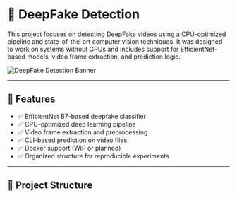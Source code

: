 # 🧠 DeepFake Detection

This project focuses on detecting DeepFake videos using a CPU-optimized pipeline and state-of-the-art computer vision techniques. It was designed to work on systems without GPUs and includes support for EfficientNet-based models, video frame extraction, and prediction logic.

![DeepFake Detection Banner](https://user-images.githubusercontent.com/your-banner-link) <!-- Optional: Add a relevant image -->

---

## 🚀 Features

- ✅ EfficientNet B7-based deepfake classifier
- ✅ CPU-optimized deep learning pipeline
- ✅ Video frame extraction and preprocessing
- ✅ CLI-based prediction on video files
- ✅ Docker support (WIP or planned)
- ✅ Organized structure for reproducible experiments

---

## 📁 Project Structure

